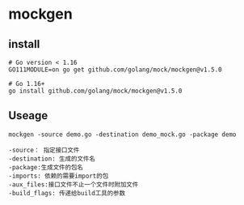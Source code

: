 # mockgen

## install

    # Go version < 1.16
    GO111MODULE=on go get github.com/golang/mock/mockgen@v1.5.0

    # Go 1.16+
    go install github.com/golang/mock/mockgen@v1.5.0

## Useage

    mockgen -source demo.go -destination demo_mock.go -package demo

    -source： 指定接口文件
    -destination: 生成的文件名
    -package:生成文件的包名
    -imports: 依赖的需要import的包
    -aux_files:接口文件不止一个文件时附加文件
    -build_flags: 传递给build工具的参数
